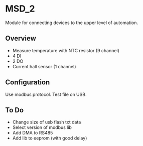 MSD_2
==========================
Module for connecting devices to the upper level of automation.

Overview
-------
- Measure temperature with NTC resistor (9 channel)
- 4 DI
- 2 DO
- Current hall sensor (1 channel)

Configuration
-------------
Use modbus protocol. Test file on USB.

To Do
-----------
- Change size of usb flash txt data
- Select version of modbus lib
- Add DMA to RS485
- Add lib to eeprom (with good delay)
